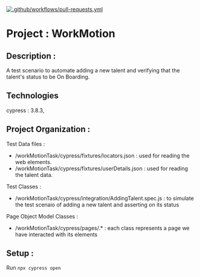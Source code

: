 [![.github/workflows/pull-requests.yml](https://github.com/HagarAbdelwahab/cypress_task/actions/workflows/pull-requests.yml/badge.svg)](https://github.com/HagarAbdelwahab/cypress_task/actions/workflows/pull-requests.yml)


# Project : WorkMotion 

## Description : 
A test scenario to automate adding a new talent and verifying that the talent's status to be On Boarding. 

## Technologies
cypress : 3.8.3,

## Project Organization : 
Test Data files : 
* /workMotionTask/cypress/fixtures/locators.json : used for reading the web elements.
* /workMotionTask/cypress/fixtures/userDetails.json : used for reading the talent data.


Test Classes : 
* /workMotionTask/cypress/integration/AddingTalent.spec.js : to simulate the test scenaio of adding a new talent and asserting on its status


Page Object Model Classes : 
* /workMotionTask/cypress/pages/.* : each class represents a page we have interacted with its elements



## Setup : 
Run `npx cypress open`

